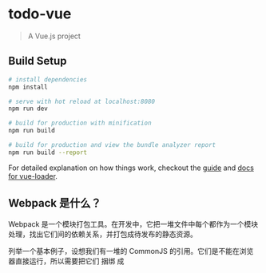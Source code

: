 # todo-vue

> A Vue.js project

## Build Setup

``` bash
# install dependencies
npm install

# serve with hot reload at localhost:8080
npm run dev

# build for production with minification
npm run build

# build for production and view the bundle analyzer report
npm run build --report
```

For detailed explanation on how things work, checkout the [guide](http://vuejs-templates.github.io/webpack/) and [docs for vue-loader](http://vuejs.github.io/vue-loader).

## Webpack 是什么？

Webpack 是一个模块打包工具。在开发中，它把一堆文件中每个都作为一个模块处理，找出它们间的依赖关系，并打包成待发布的静态资源。

列举一个基本例子，设想我们有一堆的 CommonJS 的引用。它们是不能在浏览器直接运行，所以需要把它们 捆绑 成 <script> 标记内的单一文件。Webpack 就能按照 require() 调用的依赖关系为我们做到这点。

实际上，Webpack 能做的更多，通过 "loaders" 我们能让 Webpack 按照我们想要的任何方式打包输出。例如：

编译 ES2015、CoffeeScript 或 TypeScript 模块成 ES5 CommonJS 的模块；

编译之前，可以通过 linter 校验源代码。

编译 Jade 模板成 HTML 并内联 JavaScript 字符串。

编译 SASS 文件成 CSS，然后把生成的CSS插入到 <style> 标签内，然后再转译成 JavaScript 代码段。

处理在 HTML 或 CSS 文件中引用的图片文件，根据配置路径把它们移动到任意位置，根据 MD5 hash 命名。

如果你学会了Webpack，就会知道它有多么强大，它非常显著地改善你前端开发的效率。它主要的缺点是配置方式有点麻烦，但是有了我这份使用指南，那使用 Webpack + Vue + vue-loader 的时候，基本上就扫清了大多数障碍了。

## Vue-loader 是什么？

vue-loader 是一个加载器，把Vue组件转化成JavaScript模块。



